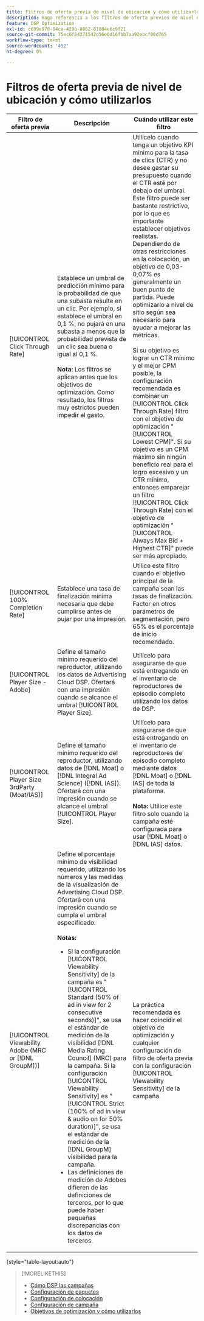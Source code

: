 ```yaml
---
title: Filtros de oferta previa de nivel de ubicación y cómo utilizarlos
description: Haga referencia a los filtros de oferta previos de nivel de ubicación disponibles y vea cómo utilizarlos.
feature: DSP Optimization
exl-id: c699e970-84ca-429b-8062-81804e6c9f21
source-git-commit: 75ec6f54271542d56e0d16fbb7aa92ebcf00d765
workflow-type: tm+mt
source-wordcount: '452'
ht-degree: 0%

---
```


# Filtros de oferta previa de nivel de ubicación y cómo utilizarlos

| Filtro de oferta previa | Descripción | Cuándo utilizar este filtro |
| ---------------| ----------- | ---------------------- |
| [!UICONTROL Click Through Rate] | Establece un umbral de predicción mínimo para la probabilidad de que una subasta resulte en un clic. Por ejemplo, si establece el umbral en 0,1 %, no pujará en una subasta a menos que la probabilidad prevista de un clic sea buena o igual al 0,1 %.<br><br><b>Nota:</b>  Los filtros se aplican antes que los objetivos de optimización. Como resultado, los filtros muy estrictos pueden impedir el gasto. | Utilícelo cuando tenga un objetivo KPI mínimo para la tasa de clics (CTR) y no desee gastar su presupuesto cuando el CTR esté por debajo del umbral. Este filtro puede ser bastante restrictivo, por lo que es importante establecer objetivos realistas. Dependiendo de otras restricciones en la colocación, un objetivo de 0,03-0,07% es generalmente un buen punto de partida. Puede optimizarlo a nivel de sitio según sea necesario para ayudar a mejorar las métricas.<br><br>Si su objetivo es lograr un CTR mínimo y el mejor CPM posible, la configuración recomendada es combinar un  [!UICONTROL Click Through Rate] filtro con el objetivo de optimización &quot;[!UICONTROL Lowest CPM]&quot;. Si su objetivo es un CPM máximo sin ningún beneficio real para el logro excesivo y un CTR mínimo, entonces emparejar un filtro [!UICONTROL Click Through Rate] con el objetivo de optimización &quot;[!UICONTROL Always Max Bid + Highest CTR]&quot; puede ser más apropiado. |
| [!UICONTROL 100% Completion Rate] | Establece una tasa de finalización mínima necesaria que debe cumplirse antes de pujar por una impresión. | Utilice este filtro cuando el objetivo principal de la campaña sean las tasas de finalización. Factor en otros parámetros de segmentación, pero 65% es el porcentaje de inicio recomendado. |
| [!UICONTROL Player Size - Adobe] | Define el tamaño mínimo requerido del reproductor, utilizando los datos de Advertising Cloud DSP. Ofertará con una impresión cuando se alcance el umbral [!UICONTROL Player Size]. | Utilícelo para asegurarse de que está entregando en el inventario de reproductores de episodio completo utilizando los datos de DSP. |
| [!UICONTROL Player Size 3rdParty (Moat/IAS)] | Define el tamaño mínimo requerido del reproductor, utilizando datos de [!DNL Moat] o [!DNL Integral Ad Science] ([!DNL IAS]). Ofertará con una impresión cuando se alcance el umbral [!UICONTROL Player Size]. | Utilícelo para asegurarse de que está entregando en el inventario de reproductores de episodio completo mediante datos [!DNL Moat] o [!DNL IAS] de toda la plataforma.<br><br><b>Nota:</b> Utilice este filtro solo cuando la campaña esté configurada para usar  [!DNL Moat] o  [!DNL IAS] datos. |
| [!UICONTROL Viewability Adobe (MRC or [!DNL GroupM])] | Define el porcentaje mínimo de visibilidad requerido, utilizando los números y las medidas de la visualización de Advertising Cloud DSP. Ofertará con una impresión cuando se cumpla el umbral especificado.<br><br><b>Notas:</b><ul><li>Si la configuración [!UICONTROL Viewability Sensitivity] de la campaña es &quot;[!UICONTROL Standard (50% of ad in view for 2 consecutive seconds)]&quot;, se usa el estándar de medición de la visibilidad [!DNL Media Rating Council] (MRC) para la campaña. Si la configuración [!UICONTROL Viewability Sensitivity] es &quot;[!UICONTROL Strict (100% of ad in view & audio on for 50% duration)]&quot;, se usa el estándar de medición de la [!DNL GroupM] visibilidad para la campaña.</li><li>Las definiciones de medición de Adobes difieren de las definiciones de terceros, por lo que puede haber pequeñas discrepancias con los datos de terceros.</li></ul> | La práctica recomendada es hacer coincidir el objetivo de optimización y cualquier configuración de filtro de oferta previa con la configuración [!UICONTROL Viewability Sensitivity] de la campaña. |

{style=&quot;table-layout:auto&quot;}

>[!MORELIKETHIS]
>
>* [Cómo DSP las campañas](optimization-how-dsp-optimizes-campaigns.md)
>* [Configuración de paquetes](/help/dsp/campaign-management/packages/package-settings.md)
>* [Configuración de colocación](/help/dsp/campaign-management/placements/placement-settings.md)
>* [Configuración de campaña](/help/dsp/campaign-management/campaigns/campaign-settings.md)
>* [Objetivos de optimización y cómo utilizarlos](optimization-goals.md)

